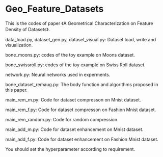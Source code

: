 # Geo_Feature_Datasets

This is the codes of paper 《A Geometrical Characterization on Feature Density of Datasets》.

data_load.py, dataset_gen.py, dataset_visual.py: Dataset load, write and visualization.

bone_moons.py: codes of the toy example on Moons dataset.

bone_swissroll.py: codes of the toy example on Swiss Roll dataset.

network.py: Neural networks used in experments.

bone_dataset_remaug.py: The body function and algorithms proposed in this paper.

main_rem_m.py: Code for dataset compresson on Mnist dataset.

main_rem_f.py: Code for dataset compresson on Fashion Mnist dataset.

main_rem_random.py: Code for random compression.

main_add_m.py: Code for dataset enhancement on Mnist dataset.

main_add_f.py: Code for dataset enhancement on Fashion Mnist dataset.


You should set the hyperparameter according to requirement.
